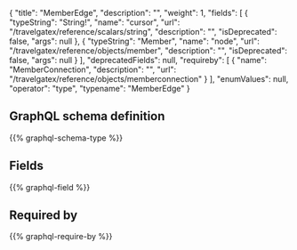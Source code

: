 {
  "title": "MemberEdge",
  "description": "",
  "weight": 1,
  "fields": [
    {
      "typeString": "String!",
      "name": "cursor",
      "url": "/travelgatex/reference/scalars/string",
      "description": "",
      "isDeprecated": false,
      "args": null
    },
    {
      "typeString": "Member",
      "name": "node",
      "url": "/travelgatex/reference/objects/member",
      "description": "",
      "isDeprecated": false,
      "args": null
    }
  ],
  "deprecatedFields": null,
  "requireby": [
    {
      "name": "MemberConnection",
      "description": "",
      "url": "/travelgatex/reference/objects/memberconnection"
    }
  ],
  "enumValues": null,
  "operator": "type",
  "typename": "MemberEdge"
}
## GraphQL schema definition

{{% graphql-schema-type %}}

## Fields

{{% graphql-field %}}

## Required by

{{% graphql-require-by %}}
